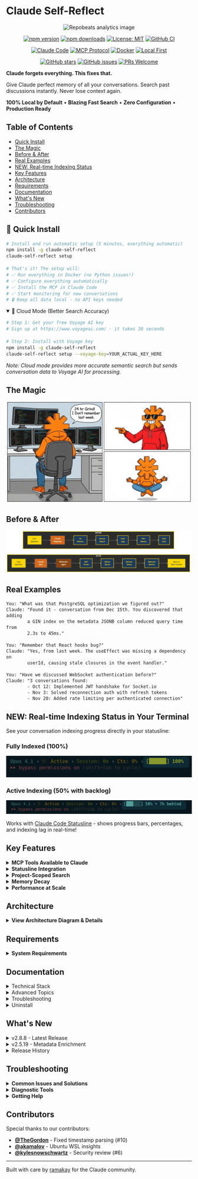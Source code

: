 # Claude Self-Reflect
<div align="center">
<img src="https://repobeats.axiom.co/api/embed/e45aa7276c6b2d1fbc46a9a3324e2231718787bb.svg" alt="Repobeats analytics image" />
</div>
<div align="center">

[![npm version](https://badge.fury.io/js/claude-self-reflect.svg)](https://www.npmjs.com/package/claude-self-reflect)
[![npm downloads](https://img.shields.io/npm/dm/claude-self-reflect.svg)](https://www.npmjs.com/package/claude-self-reflect)
[![License: MIT](https://img.shields.io/badge/License-MIT-yellow.svg)](https://opensource.org/licenses/MIT)
[![GitHub CI](https://github.com/ramakay/claude-self-reflect/actions/workflows/ci.yml/badge.svg)](https://github.com/ramakay/claude-self-reflect/actions/workflows/ci.yml)

[![Claude Code](https://img.shields.io/badge/Claude%20Code-Compatible-6B4FBB)](https://github.com/anthropics/claude-code)
[![MCP Protocol](https://img.shields.io/badge/MCP-Enabled-FF6B6B)](https://modelcontextprotocol.io/)
[![Docker](https://img.shields.io/badge/Docker-Ready-2496ED?logo=docker&logoColor=white)](https://www.docker.com/)
[![Local First](https://img.shields.io/badge/Local%20First-Privacy-4A90E2)](https://github.com/ramakay/claude-self-reflect)

[![GitHub stars](https://img.shields.io/github/stars/ramakay/claude-self-reflect.svg?style=social)](https://github.com/ramakay/claude-self-reflect/stargazers)
[![GitHub issues](https://img.shields.io/github/issues/ramakay/claude-self-reflect.svg)](https://github.com/ramakay/claude-self-reflect/issues)
[![PRs Welcome](https://img.shields.io/badge/PRs-welcome-brightgreen.svg)](https://github.com/ramakay/claude-self-reflect/pulls)

</div>

**Claude forgets everything. This fixes that.**

Give Claude perfect memory of all your conversations. Search past discussions instantly. Never lose context again.

**100% Local by Default** • **Blazing Fast Search** • **Zero Configuration** • **Production Ready**

## Table of Contents

- [Quick Install](#-quick-install)
- [The Magic](#the-magic)
- [Before & After](#before--after)
- [Real Examples](#real-examples)
- [NEW: Real-time Indexing Status](#new-real-time-indexing-status-in-your-terminal)
- [Key Features](#key-features)
- [Architecture](#architecture)
- [Requirements](#requirements)
- [Documentation](#documentation)
- [What's New](#whats-new)
- [Troubleshooting](#troubleshooting)
- [Contributors](#contributors)

## 🚀 Quick Install

```bash
# Install and run automatic setup (5 minutes, everything automatic)
npm install -g claude-self-reflect
claude-self-reflect setup

# That's it! The setup will:
# ✅ Run everything in Docker (no Python issues!)
# ✅ Configure everything automatically
# ✅ Install the MCP in Claude Code  
# ✅ Start monitoring for new conversations
# 🔒 Keep all data local - no API keys needed
```

<details open>
<summary>📡 Cloud Mode (Better Search Accuracy)</summary>

```bash
# Step 1: Get your free Voyage AI key
# Sign up at https://www.voyageai.com/ - it takes 30 seconds

# Step 2: Install with Voyage key
npm install -g claude-self-reflect
claude-self-reflect setup --voyage-key=YOUR_ACTUAL_KEY_HERE
```
*Note: Cloud mode provides more accurate semantic search but sends conversation data to Voyage AI for processing.*

</details>

## The Magic

![Self Reflection vs The Grind](docs/images/red-reflection.webp)

## Before & After

![Before and After Claude Self-Reflect](docs/diagrams/before-after-combined.webp)

## Real Examples

```
You: "What was that PostgreSQL optimization we figured out?"
Claude: "Found it - conversation from Dec 15th. You discovered that adding 
        a GIN index on the metadata JSONB column reduced query time from 
        2.3s to 45ms."

You: "Remember that React hooks bug?"
Claude: "Yes, from last week. The useEffect was missing a dependency on 
        userId, causing stale closures in the event handler."

You: "Have we discussed WebSocket authentication before?"
Claude: "3 conversations found:
        - Oct 12: Implemented JWT handshake for Socket.io
        - Nov 3: Solved reconnection auth with refresh tokens  
        - Nov 20: Added rate limiting per authenticated connection"
```

## NEW: Real-time Indexing Status in Your Terminal

See your conversation indexing progress directly in your statusline:

### Fully Indexed (100%)
![Statusline showing 100% indexed](docs/images/statusbar-1.png)

### Active Indexing (50% with backlog)
![Statusline showing 50% indexed with 7h backlog](docs/images/statusbar-2.png)

Works with [Claude Code Statusline](https://github.com/sirmalloc/ccstatusline) - shows progress bars, percentages, and indexing lag in real-time!

## Key Features

<details>
<summary><b>MCP Tools Available to Claude</b></summary>

**Search & Memory Tools:**
- `reflect_on_past` - Search past conversations using semantic similarity with time decay
- `store_reflection` - Store important insights or learnings for future reference
- `quick_search` - Fast search returning only count and top result
- `search_summary` - Get aggregated insights without individual details
- `get_more_results` - Paginate through additional search results
- `search_by_file` - Find conversations that analyzed specific files
- `search_by_concept` - Search for conversations about development concepts
- `get_full_conversation` - Retrieve complete JSONL conversation files (v2.8.8)

**Status & Monitoring Tools:**
- `get_status` - Real-time import progress and system status
- `get_health` - Comprehensive system health check
- `collection_status` - Check Qdrant collection health and stats

All tools are automatically available when the MCP server is connected to Claude Code.

</details>

<details>
<summary><b>Statusline Integration</b></summary>

See your indexing progress right in your terminal! Works with [Claude Code Statusline](https://github.com/sirmalloc/ccstatusline):
- **Progress Bar** - Visual indicator `[████████ ] 91%`
- **Indexing Lag** - Shows backlog `• 7h behind`
- **Auto-updates** every 60 seconds
- **Zero overhead** with intelligent caching

[Learn more about statusline integration →](docs/statusline-integration.md)

</details>

<details>
<summary><b>Project-Scoped Search</b></summary>

Searches are **project-aware by default**. Claude automatically searches within your current project:

```
# In ~/projects/MyApp
You: "What authentication method did we use?"
Claude: [Searches ONLY MyApp conversations]

# To search everywhere
You: "Search all projects for WebSocket implementations"
Claude: [Searches across ALL your projects]
```

</details>

<details>
<summary><b>Memory Decay</b></summary>

Recent conversations matter more. Old ones fade. Like your brain, but reliable.
- **90-day half-life**: Recent memories stay strong
- **Graceful aging**: Old information fades naturally
- **Configurable**: Adjust decay rate to your needs

</details>

<details>
<summary><b>Performance at Scale</b></summary>

- **Search**: <3ms average response time
- **Scale**: 600+ conversations across 24 projects
- **Reliability**: 100% indexing success rate
- **Memory**: 96% reduction from v2.5.15
- **Real-time**: HOT/WARM/COLD intelligent prioritization

</details>

## Architecture

<details>
<summary><b>View Architecture Diagram & Details</b></summary>

![Import Architecture](docs/diagrams/import-architecture.png)

### HOT/WARM/COLD Intelligent Prioritization

- **HOT** (< 5 minutes): 2-second intervals for near real-time import
- **WARM** (< 24 hours): Normal priority with starvation prevention
- **COLD** (> 24 hours): Batch processed to prevent blocking

Files are categorized by age and processed with priority queuing to ensure newest content gets imported quickly while preventing older files from being starved.

### Components
- **Vector Database**: Qdrant for semantic search
- **MCP Server**: Python-based using FastMCP
- **Embeddings**: Local (FastEmbed) or Cloud (Voyage AI)
- **Import Pipeline**: Docker-based with automatic monitoring

</details>

## Requirements

<details>
<summary><b>System Requirements</b></summary>

### Minimum Requirements
- **Docker Desktop** (macOS/Windows) or **Docker Engine** (Linux)
- **Node.js** 16+ (for the setup wizard)
- **Claude Code** CLI
- **4GB RAM** available for Docker
- **2GB disk space** for vector database

### Recommended
- **8GB RAM** for optimal performance
- **SSD storage** for faster indexing
- **Docker Desktop 4.0+** for best compatibility

### Operating Systems
- macOS 11+ (Intel & Apple Silicon)
- Windows 10/11 with WSL2
- Linux (Ubuntu 20.04+, Debian 11+)

</details>

## Documentation

<details>
<summary>Technical Stack</summary>

- **Vector DB**: Qdrant (local, your data stays yours)
- **Embeddings**: 
  - Local (Default): FastEmbed with all-MiniLM-L6-v2
  - Cloud (Optional): Voyage AI
- **MCP Server**: Python + FastMCP
- **Search**: Semantic similarity with time decay

</details>

<details>
<summary>Advanced Topics</summary>

- [Performance tuning](docs/performance-guide.md)
- [Security & privacy](docs/security.md)
- [Windows setup](docs/windows-setup.md)
- [Architecture details](docs/architecture-details.md)
- [Contributing](CONTRIBUTING.md)

</details>

<details>
<summary>Troubleshooting</summary>

- [Troubleshooting Guide](docs/troubleshooting.md)
- [GitHub Issues](https://github.com/ramakay/claude-self-reflect/issues)
- [Discussions](https://github.com/ramakay/claude-self-reflect/discussions)

</details>

<details>
<summary>Uninstall</summary>

For complete uninstall instructions, see [docs/UNINSTALL.md](docs/UNINSTALL.md).

Quick uninstall:
```bash
# Remove MCP server
claude mcp remove claude-self-reflect

# Stop Docker containers
docker-compose down

# Uninstall npm package
npm uninstall -g claude-self-reflect
```

</details>

## What's New

<details>
<summary>v2.8.8 - Latest Release</summary>

- **Full Conversation Access**: New `get_full_conversation` tool provides complete JSONL files instead of 200-char excerpts
- **95% Value Increase**: Agents can now access entire conversations with full implementation details
- **Direct File Access**: Returns absolute paths for efficient reading with standard tools

</details>

<details>
<summary>v2.5.19 - Metadata Enrichment</summary>

### For Existing Users
```bash
# Update to latest version
npm update -g claude-self-reflect

# Run setup - it will detect your existing installation
claude-self-reflect setup
# Choose "yes" when asked about metadata enrichment

# Or manually enrich metadata anytime:
docker compose run --rm importer python /app/scripts/delta-metadata-update-safe.py
```

### What You Get
- `search_by_concept("docker")` - Find conversations by topic
- `search_by_file("server.py")` - Find conversations that touched specific files
- Better search accuracy with metadata-based filtering

</details>

<details>
<summary>Release History</summary>

- **v2.5.18** - Security dependency updates
- **v2.5.17** - Critical CPU fix and memory limit adjustment
- **v2.5.16** - Initial streaming importer with CPU throttling
- **v2.5.15** - Critical bug fixes and collection creation improvements
- **v2.5.14** - Async importer collection fix
- **v2.5.11** - Critical cloud mode fix
- **v2.5.10** - Emergency hotfix for MCP server startup
- **v2.5.6** - Tool Output Extraction

[Full changelog](docs/release-history.md)

</details>

## Troubleshooting

<details>
<summary><b>Common Issues and Solutions</b></summary>

### 1. "No collections created" after import
**Symptom**: Import runs but Qdrant shows no collections  
**Cause**: Docker can't access Claude projects directory  
**Solution**:
```bash
# Run diagnostics to identify the issue
claude-self-reflect doctor

# Fix: Re-run setup to set correct paths
claude-self-reflect setup

# Verify .env has full paths (no ~):
cat .env | grep CLAUDE_LOGS_PATH
# Should show: CLAUDE_LOGS_PATH=/Users/YOUR_NAME/.claude/projects
```

### 2. MCP server shows "ERROR" but it's actually INFO
**Symptom**: `[ERROR] MCP server "claude-self-reflect" Server stderr: INFO Starting MCP server`  
**Cause**: Claude Code displays all stderr output as errors  
**Solution**: This is not an actual error - the MCP is working correctly. The INFO message confirms successful startup.

### 3. "No JSONL files found"
**Symptom**: Setup can't find any conversation files  
**Cause**: Claude Code hasn't been used yet or stores files elsewhere  
**Solution**:
```bash
# Check if files exist
ls ~/.claude/projects/

# If empty, use Claude Code to create some conversations first
# The watcher will import them automatically
```

### 4. Docker volume mount issues
**Symptom**: Import fails with permission errors  
**Cause**: Docker can't access home directory  
**Solution**:
```bash
# Ensure Docker has file sharing permissions
# macOS: Docker Desktop → Settings → Resources → File Sharing
# Add: /Users/YOUR_USERNAME/.claude

# Restart Docker and re-run setup
docker compose down
claude-self-reflect setup
```

### 5. Qdrant not accessible
**Symptom**: Can't connect to localhost:6333  
**Solution**:
```bash
# Start services
docker compose --profile mcp up -d

# Check if running
docker compose ps

# View logs for errors
docker compose logs qdrant
```

</details>

<details>
<summary><b>Diagnostic Tools</b></summary>

### Run Comprehensive Diagnostics
```bash
claude-self-reflect doctor
```

This checks:
- Docker installation and configuration
- Environment variables and paths
- Claude projects and JSONL files
- Import status and collections
- Service health

### Check Logs
```bash
# View all service logs
docker compose logs -f

# View specific service
docker compose logs qdrant
docker compose logs watcher
```

### Generate Diagnostic Report
```bash
# Create diagnostic file for issue reporting
claude-self-reflect doctor > diagnostic.txt
```

</details>

<details>
<summary><b>Getting Help</b></summary>

1. **Check Documentation**
   - [Troubleshooting Guide](docs/troubleshooting.md)
   - [FAQ](docs/faq.md)
   - [Windows Setup](docs/windows-setup.md)

2. **Community Support**
   - [GitHub Discussions](https://github.com/ramakay/claude-self-reflect/discussions)
   - [Discord Community](https://discord.gg/claude-self-reflect)

3. **Report Issues**
   - [GitHub Issues](https://github.com/ramakay/claude-self-reflect/issues)
   - Include diagnostic output when reporting

</details>

## Contributors

Special thanks to our contributors:
- **[@TheGordon](https://github.com/TheGordon)** - Fixed timestamp parsing (#10)
- **[@akamalov](https://github.com/akamalov)** - Ubuntu WSL insights
- **[@kylesnowschwartz](https://github.com/kylesnowschwartz)** - Security review (#6)

---

Built with care by [ramakay](https://github.com/ramakay) for the Claude community.